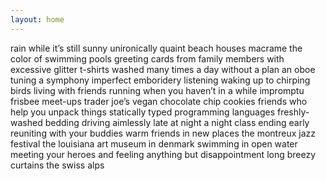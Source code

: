 ```yaml
---
layout: home
---
```

<span>
rain while it’s still sunny
</span>

<span>
unironically quaint beach houses
</span>

<span>
macrame
</span>

<span>
the color of swimming pools
</span>

<span>
greeting cards from family members with excessive glitter
</span>

<span>
t-shirts washed many times
</span>

<span>
a day without a plan
</span>

<span>
an oboe tuning a symphony
</span>

<span>
imperfect emboridery
</span>

<span>
listening
</span>

<span>
waking up to chirping birds
</span>

<span>
living with friends
</span>

<span>
running when you haven’t in a while
</span>

<span>
impromptu frisbee meet-ups
</span>

<span>
trader joe’s vegan chocolate chip cookies
</span>

<span>
friends who help you unpack things
</span>

<span>
statically typed programming languages
</span>

<span>
freshly-washed bedding
</span>

<span>
driving aimlessly late at night
</span>

<span>
a night class ending early
</span>

<span>
reuniting with your buddies
</span>

<span>
warm friends in new places
</span>

<span>
the montreux jazz festival
</span>

<span>
the louisiana art museum in denmark
</span>

<span>
swimming in open water
</span>

<span>
meeting your heroes and feeling anything but disappointment
</span>

<span>
long breezy curtains
</span>

<span>
the swiss alps
</span>

<span>

</span>

